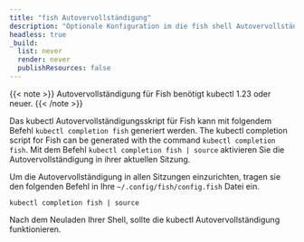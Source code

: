 ```yaml
---
title: "fish Autovervollständigung"
description: "Optionale Konfiguration im die fish shell Autovervollständigung einzurichten."
headless: true
_build:
  list: never
  render: never
  publishResources: false
---
```


{{< note >}}
Autovervollständigung für Fish benötigt kubectl 1.23 oder neuer.
{{< /note >}}

Das kubectl Autovervollständigungsskript für Fish kann mit folgendem Befehl `kubectl completion fish` generiert werden. 
The kubectl completion script for Fish can be generated with the command `kubectl completion fish`. Mit dem Befehl `kubectl completion fish | source` aktivieren Sie die Autovervollständigung in ihrer aktuellen Sitzung.

Um die Autovervollständigung in allen Sitzungen einzurichten, tragen sie den folgenden Befehl in Ihre `~/.config/fish/config.fish` Datei ein.

```shell
kubectl completion fish | source
```

Nach dem Neuladen Ihrer Shell, sollte die kubectl Autovervollständigung funktionieren.